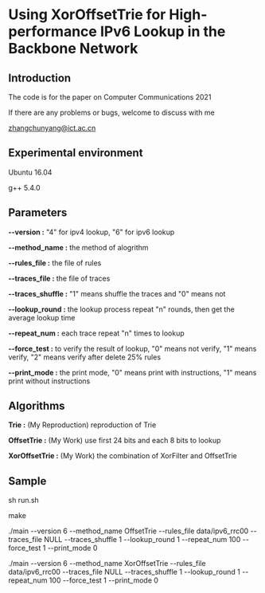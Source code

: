 # Using XorOffsetTrie for High-performance IPv6 Lookup in the Backbone Network

## Introduction
The code is for the paper on Computer Communications 2021

If there are any problems or bugs, welcome to discuss with me

zhangchunyang@ict.ac.cn

## Experimental environment

Ubuntu 16.04

g++ 5.4.0  

## Parameters
**--version :**                 "4" for ipv4 lookup, "6" for ipv6 lookup

**--method_name :**             the method of alogrithm

**--rules_file :**              the file of rules

**--traces_file :**             the file of traces

**--traces_shuffle :**          "1" means shuffle the traces and "0" means not

**--lookup_round :**            the lookup process repeat "n" rounds, then get the average lookup time

**--repeat_num :**              each trace repeat "n" times to lookup

**--force_test :**              to verify the result of lookup, "0" means not verify, "1" means verify, "2" means verify after delete 25% rules

**--print_mode :**              the print mode, "0" means print with instructions, "1" means print without instructions


## Algorithms
**Trie :**                      (My Reproduction)    reproduction of Trie

**OffsetTrie :**                (My Work)            use first 24 bits and each 8 bits to lookup

**XorOffsetTrie :**             (My Work)            the combination of XorFilter and OffsetTrie


## Sample
sh run.sh

make

./main --version 6 --method_name OffsetTrie    --rules_file data/ipv6_rrc00 --traces_file NULL --traces_shuffle 1 --lookup_round 1 --repeat_num 100 --force_test 1 --print_mode 0

./main --version 6 --method_name XorOffsetTrie --rules_file data/ipv6_rrc00 --traces_file NULL --traces_shuffle 1 --lookup_round 1 --repeat_num 100 --force_test 1 --print_mode 0

